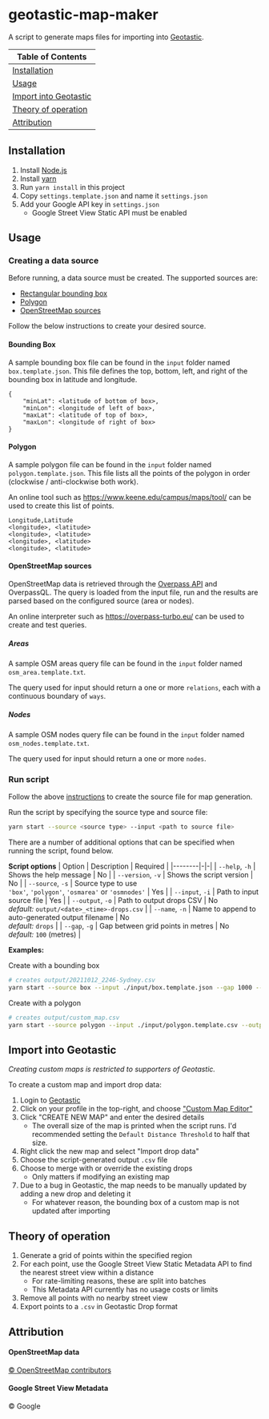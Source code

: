 # geotastic-map-maker

A script to generate maps files for importing into [Geotastic](https://geotastic.de/).

|Table of Contents|
|-|
|[Installation](#installation)|
|[Usage](#usage)|
|[Import into Geotastic](#import-into-geotastic)|
|[Theory of operation](#theory-of-operation)|
|[Attribution](#attribution)|

## Installation

1. Install [Node.js](https://nodejs.org)
2. Install [yarn](https://classic.yarnpkg.com/en/docs/install)
3. Run `yarn install` in this project
4. Copy `settings.template.json` and name it `settings.json`
5. Add your Google API key in `settings.json`
   - Google Street View Static API must be enabled

## Usage

### Creating a data source

Before running, a data source must be created. The supported sources are:
- [Rectangular bounding box](#bounding-box)
- [Polygon](#polygon)
- [OpenStreetMap sources](#openstreetmap-sources)

Follow the below instructions to create your desired source.

#### Bounding Box

A sample bounding box file can be found in the `input` folder named `box.template.json`.
This file defines the top, bottom, left, and right of the bounding box in latitude and longitude.

```
{
    "minLat": <latitude of bottom of box>,
    "minLon": <longitude of left of box>,
    "maxLat": <latitude of top of box>,
    "maxLon": <longitude of right of box>
}
```

#### Polygon

A sample polygon file can be found in the `input` folder named `polygon.template.json`.
This file lists all the points of the polygon in order (clockwise / anti-clockwise both work).

An online tool such as https://www.keene.edu/campus/maps/tool/ can be used to create this list of points.

```csv
Longitude,Latitude
<longitude>, <latitude>
<longitude>, <latitude>
<longitude>, <latitude>
<longitude>, <latitude>
```

#### OpenStreetMap sources

OpenStreetMap data is retrieved through the [Overpass API](https://wiki.openstreetmap.org/wiki/Overpass_API) and OverpassQL. The query is loaded from the input file, run and the results are parsed based on the configured source (area or nodes).

An online interpreter such as https://overpass-turbo.eu/ can be used to create and test queries.

##### Areas

A sample OSM areas query file can be found in the `input` folder named `osm_area.template.txt`.

The query used for input should return a one or more `relations`, each with a continuous boundary of `ways`.

##### Nodes

A sample OSM nodes query file can be found in the `input` folder named `osm_nodes.template.txt`.

The query used for input should return a one or more `nodes`.

### Run script

Follow the above [instructions](#creating-a-data-source) to create the source file for map generation.

Run the script by specifying the source type and source file:

```bash
yarn start --source <source type> --input <path to source file>
```

There are a number of additional options that can be specified when running the script, found below.

**Script options**
| Option | Description | Required |
|--------|-|-|
| `--help`, `-h` | Shows the help message | No |
| `--version`, `-v` | Shows the script version | No |
| `--source`, `-s` | Source type to use<br/>`'box'`, `'polygon'`, `'osmarea'` or `'osmnodes'` | Yes |
| `--input`, `-i` | Path to input source file | Yes |
| `--output`, `-o` | Path to output drops CSV | No</br>*default:* `output/<date>_<time>-drops.csv` |
| `--name`, `-n` | Name to append to auto-generated output filename | No</br>*default:* `drops` |
| `--gap`, `-g` | Gap between grid points in metres | No</br>*default:* `100` (metres) |

**Examples:**

Create with a bounding box
```bash
# creates output/20211012_2246-Sydney.csv
yarn start --source box --input ./input/box.template.json --gap 1000 --name Sydney
```

Create with a polygon
```bash
# creates output/custom_map.csv
yarn start --source polygon --input ./input/polygon.template.csv --output ./output/custom_map.csv
```

## Import into Geotastic

*Creating custom maps is restricted to supporters of Geotastic.*

To create a custom map and import drop data:

1. Login to [Geotastic](https://geotastic.de)
2. Click on your profile in the top-right, and choose ["Custom Map Editor"](https://geotastic.de/custom-map-editor)
3. Click "CREATE NEW MAP" and enter the desired details
   - The overall size of the map is printed when the script runs. I'd recommended setting the `Default Distance Threshold` to half that size.
4. Right click the new map and select "Import drop data"
5. Choose the script-generated output `.csv` file
6. Choose to merge with or override the existing drops
   - Only matters if modifying an existing map
7. Due to a bug in Geotastic, the map needs to be manually updated by adding a new drop and deleting it
   - For whatever reason, the bounding box of a custom map is not updated after importing


## Theory of operation

1. Generate a grid of points within the specified region
2. For each point, use the Google Street View Static Metadata API to find the nearest street view within a distance
   - For rate-limiting reasons, these are split into batches
   - This Metadata API currently has no usage costs or limits
3. Remove all points with no nearby street view
4. Export points to a `.csv` in Geotastic Drop format

## Attribution

#### OpenStreetMap data
[© OpenStreetMap contributors](https://www.openstreetmap.org/copyright)

#### Google Street View Metadata
© Google
